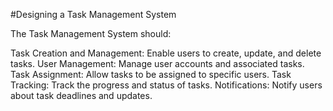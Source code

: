 #Designing a Task Management System

The Task Management System should:

Task Creation and Management: Enable users to create, update, and delete tasks.
User Management: Manage user accounts and associated tasks.
Task Assignment: Allow tasks to be assigned to specific users.
Task Tracking: Track the progress and status of tasks.
Notifications: Notify users about task deadlines and updates.